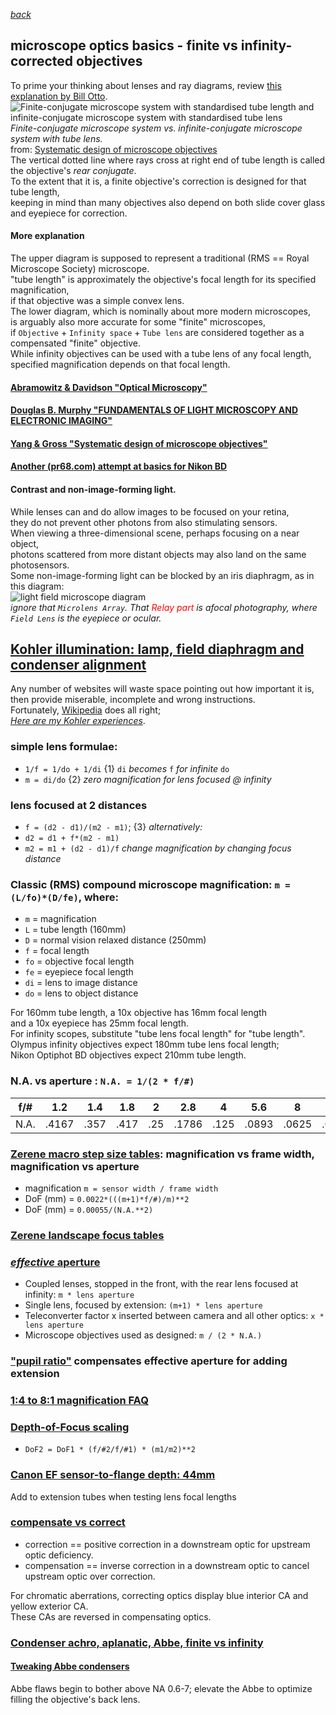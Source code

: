  *[back](./)*
## microscope optics basics - finite vs infinity-corrected objectives  
To prime your thinking about lenses and ray diagrams, review
[this explanation by Bill Otto](https://www.quora.com/Where-would-the-image-go-on-this-ray-diagram-of-a-telescope-What-about-the-axis-of-symmetry-Im-extremely-confused/answer/Bill-Otto-5).  
![Finite-conjugate microscope system with standardised tube length and infinite-conjugate microscope system with standardised tube lens](https://www.researchgate.net/publication/333091817/figure/fig4/AS:769795272220674@1560544903396/Finite-conjugate-microscope-system-with-standardised-tube-length-and-infinite-conjugate.png)  
*Finite-conjugate microscope system vs. infinite-conjugate microscope system with tube lens.*  
from:  [Systematic design of microscope objectives](https://www.researchgate.net/publication/333091817_Systematic_design_of_microscope_objectives_Part_I_System_review_and_analysis)  
The vertical dotted line where rays cross at right end of tube length is called the objective's *rear conjugate*.  
To the extent that it is, a finite objective's correction is designed for that tube length,  
keeping in mind than many objectives also depend on both slide cover glass and eyepiece for correction.  
#### More explanation
The upper diagram is supposed to represent a traditional (RMS == Royal Microscope Society) microscope.  
"tube length" is approximately the objective's focal length for its specified magnification,  
if that objective was a simple convex lens.  
The lower diagram, which is nominally about more modern microscopes,   
is arguably also more accurate for some "finite" microscopes,  
if `Objective` + `Infinity space` + `Tube lens` are considered together as a compensated "finite" objective.  
While infinity objectives can be used with a tube lens of any focal length,  
specified magnification depends on that focal length.  

#### [Abramowitz &amp; Davidson "Optical Microscopy"](https://micro.magnet.fsu.edu/primer/pdfs/microscopy.pdf)  
#### [Douglas B. Murphy "FUNDAMENTALS OF LIGHT MICROSCOPY AND ELECTRONIC IMAGING"](https://www.biology.uoc.gr/courses/BIOL493/documents/book.pdf)  
#### [Yang &amp; Gross "Systematic design of microscope objectives"](https://www.degruyter.com/document/doi/10.1515/aot-2019-0002/html?lang=en)  
#### [Another (pr68.com) attempt at basics for Nikon BD](http://www.prc68.com/I/MicroPhotography.html)  

#### Contrast and non-image-forming light.  
While lenses can and do allow images to be focused on your retina,  
they do not prevent other photons from also stimulating sensors.  
When viewing a three-dimensional scene, perhaps focusing on a near object,   
photons scattered from more distant objects may also land on the same photosensors.  
Some non-image-forming light can be blocked by an iris diaphragm, as in this diagram:  
![light field microscope diagram](https://www.researchgate.net/profile/Lois-Mignard-Debise/publication/324525451/figure/fig21/AS:615507233353755@1523759768932/Sketch-of-our-light-field-microscope.png)  
*ignore that `Microlens Array`. That <font color=red>Relay part</font> is afocal photography, where `Field Lens` is the eyepiece or ocular.*  

## [Kohler illumination: lamp, field diaphragm and condenser alignment](https://en.wikipedia.org/wiki/K%C3%B6hler_illumination)  
Any number of websites will waste space pointing out how important it is,  
then provide miserable, incomplete and wrong instructions.  
Fortunately, [Wikipedia](https://en.wikipedia.org/wiki/K%C3%B6hler_illumination) does all right;  
*[Here are my Kohler experiences](AO/#Kohler)*.  

### simple lens formulae:
- `1/f = 1/do + 1/di`	{1} `di` *becomes* `f` *for infinite* `do`   
- `m = di/do`	{2} *zero magnification for lens focused @ infinity*  

### lens focused at 2 distances
- `f = (d2 - d1)/(m2 - m1)`; {3}  *alternatively:*  
- `d2 = d1 + f*(m2 - m1)`  
- `m2 = m1 + (d2 - d1)/f`  *change magnification by changing focus distance*  

### Classic (RMS) compound microscope magnification: `m = (L/fo)*(D/fe)`, where:  
- `m` = magnification    
- `L` = tube length (160mm)  
- `D` = normal vision relaxed distance (250mm)  
- `f` = focal length  
- `fo` = objective focal length  
- `fe` = eyepiece focal length  
- `di` = lens to image distance
- `do` = lens to object distance

For 160mm tube length, a 10x objective has 16mm focal length  
and a 10x eyepiece has 25mm focal length.  
For infinity scopes, substitute "tube lens focal length" for "tube length".  
Olympus infinity objectives expect 180mm tube lens focal length;  
Nikon Optiphot BD objectives expect 210mm tube length.  

### N.A. vs aperture : `N.A. = 1/(2 * f/#)`  
| f/# |  1.2  |  1.4 |  1.8 |  2  |  2.8  |   4  |  5.6  |   8   |  11  |   16   |  
| --- | ----- | ---- | ---- | --- | ----- | ---- | ----- | ----- | ---- | ------ |  
| N.A.| .4167 | .357 | .417 | .25 | .1786 | .125 | .0893 | .0625 | .045 | .03125 |  

### [Zerene macro step size tables](https://zerenesystems.com/cms/stacker/docs/tables/macromicrodof): magnification vs frame width, magnification vs aperture  
- magnification `m = sensor width / frame width`  
- DoF (mm) = `0.0022*(((m+1)*f/#)/m)**2`  
- DoF (mm) = `0.00055/(N.A.**2)`  

### [Zerene landscape focus tables](https://zerenesystems.com/cms/stacker/docs/tables/landscapes)  
### [*effective* aperture](https://www.photomacrography.net/forum/viewtopic.php?f=29&t=44327)  
- Coupled lenses, stopped in the front, with the rear lens focused at infinity: `m * lens aperture`  
- Single lens, focused by extension: `(m+1) * lens aperture`  
- Teleconverter factor x inserted between camera and all other optics: `x * lens aperture`  
- Microscope objectives used as designed: `m / (2 * N.A.)`  

### ["pupil ratio"](https://www.photomacrography.net/forum/viewtopic.php?f=29&t=8895) compensates effective aperture for adding extension
### [1:4 to 8:1 magnification FAQ](https://www.photomacrography.net/forum/viewtopic.php?f=29&t=24891)
### [Depth-of-Focus scaling](https://www.photomacrography.net/forum/viewtopic.php?f=8&t=19755)  
- `DoF2 = DoF1 * (f/#2/f/#1) * (m1/m2)**2`

### [Canon EF sensor-to-flange depth: 44mm](https://briansmith.com/flange-focal-distance-guide/)  
Add to extension tubes when testing lens focal lengths  

### [compensate vs correct](https://www.microbehunter.com/microscopy-forum/viewtopic.php?p=107377#p107377)  
-   correction == positive correction in a downstream optic for upstream optic deficiency.  
-   compensation == inverse correction in a downstream optic to cancel upstream optic over correction.  

For chromatic aberrations, correcting optics display blue interior CA and yellow exterior CA.  
These CAs are reversed in compensating optics.  

### [Condenser achro, aplanatic, Abbe, finite vs infinity](https://www.microbehunter.com/microscopy-forum/viewtopic.php?p=107377#p107377)
#### [Tweaking Abbe condensers](http://www.microscopy-uk.org.uk/mag/artapr08/pj-optimal.html)  
Abbe flaws begin to bother above NA 0.6-7; elevate the Abbe to optimize filling the objective's back lens.  
